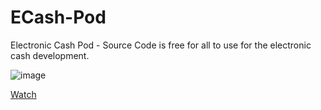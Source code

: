 # ECash-Pod
Electronic Cash Pod - Source Code is free for all to use for the electronic cash development.

![image](https://github.com/user-attachments/assets/381c88a5-4ae4-49df-a260-f37733420e06)

[Watch](https://www.youtube.com/embed/aaOUo0gZY4s)





